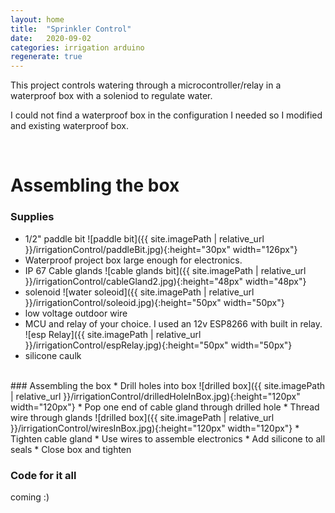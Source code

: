 ```yaml
---
layout: home
title:  "Sprinkler Control"
date:   2020-09-02
categories: irrigation arduino
regenerate: true
---
```

 
This project controls watering through a microcontroller/relay in a waterproof box with a  soleniod to regulate water.

I could not find a waterproof box in the configuration I needed so I modified and existing waterproof box.

<br>

# Assembling the box
### Supplies
* 1/2" paddle bit ![paddle bit]({{ site.imagePath | relative_url }}/irrigationControl/paddleBit.jpg){:height="30px" width="126px"}
* Waterproof project box large enough for electronics.
* IP 67 Cable glands ![cable glands bit]({{ site.imagePath | relative_url }}/irrigationControl/cableGland2.jpg){:height="48px" width="48px"}
* solenoid ![water soleoid]({{ site.imagePath | relative_url }}/irrigationControl/soleoid.jpg){:height="50px" width="50px"}
* low voltage outdoor wire
* MCU and relay of your choice.  I used an 12v ESP8266 with built in relay. ![esp Relay]({{ site.imagePath | relative_url }}/irrigationControl/espRelay.jpg){:height="50px" width="50px"}
* silicone caulk

<br>
### Assembling the box
* Drill holes into box
![drilled box]({{ site.imagePath | relative_url }}/irrigationControl/drilledHoleInBox.jpg){:height="120px" width="120px"}
* Pop one end of cable gland through drilled hole
* Thread wire through glands
![drilled box]({{ site.imagePath | relative_url }}/irrigationControl/wiresInBox.jpg){:height="120px" width="120px"}
* Tighten cable gland
* Use wires to assemble electronics
* Add silicone to all seals
* Close box and tighten

### Code for it all
coming :)

